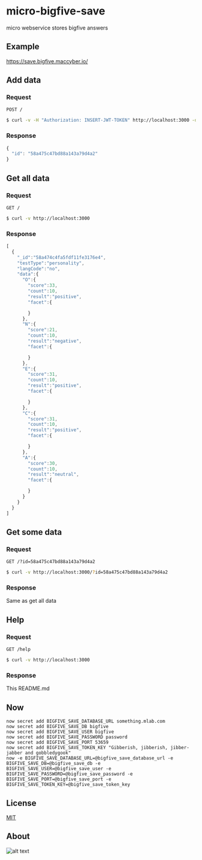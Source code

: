 # micro-bigfive-save

micro webservice stores bigfive answers

## Example

https://save.bigfive.maccyber.io/

## Add data

### Request

```POST /```

```sh
$ curl -v -H "Authorization: INSERT-JWT-TOKEN" http://localhost:3000 -d '{"someData": "this is posted to database" }'
```

### Response

```JavaScript
{
  "id": "58a475c47bd88a143a79d4a2"
}
```

## Get all data

### Request
```GET /```

```sh
$ curl -v http://localhost:3000
```

### Response

```JavaScript
[  
  {  
    "_id":"58a474c4fa5fdf11fe3176e4",
    "testType":"personality",
    "langCode":"no",
    "data":{  
      "O":{  
        "score":33,
        "count":10,
        "result":"positive",
        "facet":{  

        }
      },
      "N":{  
        "score":21,
        "count":10,
        "result":"negative",
        "facet":{  

        }
      },
      "E":{  
        "score":31,
        "count":10,
        "result":"positive",
        "facet":{  

        }
      },
      "C":{  
        "score":31,
        "count":10,
        "result":"positive",
        "facet":{  

        }
      },
      "A":{  
        "score":30,
        "count":10,
        "result":"neutral",
        "facet":{  

        }
      }
    }
  }
]
```

## Get some data

### Request

```GET /?id=58a475c47bd88a143a79d4a2```

```sh
$ curl -v http://localhost:3000/?id=58a475c47bd88a143a79d4a2
```

### Response

Same as get all data

## Help

### Request

```GET /help```

```sh
$ curl -v http://localhost:3000
```

### Response

This README.md


## Now


```
now secret add BIGFIVE_SAVE_DATABASE_URL something.mlab.com
now secret add BIGFIVE_SAVE_DB bigfive
now secret add BIGFIVE_SAVE_USER bigfive
now secret add BIGFIVE_SAVE_PASSWORD password
now secret add BIGFIVE_SAVE_PORT 53659
now secret add BIGFIVE_SAVE_TOKEN_KEY "Gibberish, jibberish, jibber-jabber and gobbledygook"
now -e BIGFIVE_SAVE_DATABASE_URL=@bigfive_save_database_url -e BIGFIVE_SAVE_DB=@bigfive_save_db -e BIGFIVE_SAVE_USER=@bigfive_save_user -e BIGFIVE_SAVE_PASSWORD=@bigfive_save_password -e BIGFIVE_SAVE_PORT=@bigfive_save_port -e BIGFIVE_SAVE_TOKEN_KEY=@bigfive_save_token_key
```


## License
[MIT](LICENSE)

## About

![alt text](https://robohash.org/micro-bigfive-save.png "Robohash image of micro-bigfive-save")
